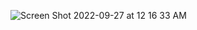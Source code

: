 ![Screen Shot 2022-09-27 at 12 16 33 AM](https://user-images.githubusercontent.com/113051612/192430714-cbf5e243-86cb-417e-b174-5169065d4af8.png)
